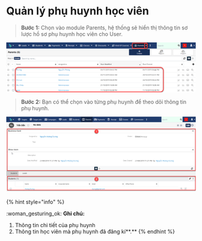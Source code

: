 # Quản lý phụ huynh học viên

> **Bước 1:** Chọn vào module Parents, hệ thống sẽ hiển thị thông tin sơ lược hồ sơ phụ huynh học viên cho User.

![](../../.gitbook/assets/phuhuynh.png)

> **Bước 2:** Bạn có thể chọn vào từng phụ huynh để theo dõi thông tin phụ huynh.

![](../../.gitbook/assets/phuhuynh1.png)

{% hint style="info" %}

&#x20;:woman\_gesturing\_ok: **Ghi chú:**

1. Thông tin chi tiết của phụ huynh&#x20;
2. Thông tin học viên mà phụ huynh đã đăng kí**.**
{% endhint %}
